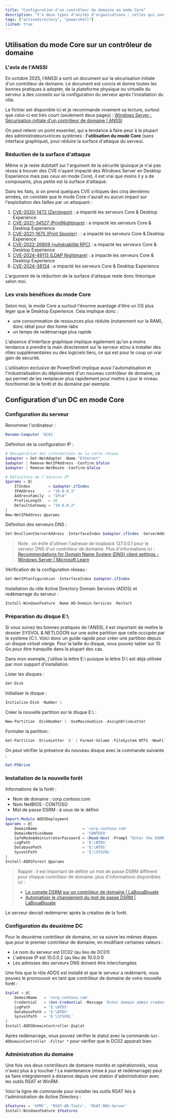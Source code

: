 ```yaml
---
title: "Configuration d'un contrôleur de domaine en mode Core"
description: "Y'a deux types d'unités d'organisations : celles qui sont utiles et les autres"
tags: ["activedirectory", "powershell"]
listed: true
---
```


## Utilisation du mode Core sur un contrôleur de domaine

### L'avis de l'ANSSI

En octobre 2025, l'ANSSI a sorti un document sur la sécurisation initiale d'un contrôleur de domaine. Le document est concis et donne toutes les bonnes pratiques à adopter, de la plateforme physique ou virtuelle du serveur à des conseils sur la configuration du serveur après l'installation du rôle.

Le fichier est disponible ici et je recommande vivement sa lecture, surtout que celui-ci est très court (seulement deux pages) : [Windows Server : Sécurisation initiale d'un contrôleur de domaine \| ANSSI](https://cyber.gouv.fr/sites/default/files/document/anssi_essentiels_serveur_Windows_controleur_domaine_v1.0.pdf)

On peut retenir un point essentiel, qui a tendance à faire peur à la plupart des administrateurs•trices systèmes : **l'utilisation du mode Core** (sans interface graphique), pour réduire la surface d'attaque du serveur.

### Réduction de la surface d'attaque

Même si je reste dubitatif sur l'argument de la sécurité (puisque je n'ai pas réussi à trouver des CVE n'ayant impacté des Windows Server en Desktop Experience mais pas ceux en mode Core), il est vrai que moins il y a de composants, plus petite est la surface d'attaque.

Dans les faits, si on prend quelques CVE critiques des cinq dernières années, on constate que le mode Core n'aurait eu aucun impact sur l'exploitation des failles par un attaquant :

1. [CVE-2020-1472 (Zerologon)](https://msrc.microsoft.com/update-guide/vulnerability/CVE-2020-1472) : a impacté les serveurs Core & Desktop Experience
2. [CVE-2021-34527 (PrintNightmare)](https://msrc.microsoft.com/update-guide/vulnerability/CVE-2021-34527) : a impacté les serveurs Core & Desktop Experience
3. [CVE-2021-1675 (Print Spooler)](https://msrc.microsoft.com/update-guide/vulnerability/CVE-2021-1675) : : a impacté les serveurs Core & Desktop Experience
4. [CVE-2022-26809 (vulnérabilité RPC)](https://msrc.microsoft.com/update-guide/vulnerability/CVE-2022-26809) : a impacté les serveurs Core & Desktop Experience
5. [CVE-2024-49113 (LDAP Nightmare)](https://msrc.microsoft.com/update-guide/vulnerability/CVE-2024-49113) : a impacté les serveurs Core & Desktop Experience
6. [CVE-2024-38124](https://msrc.microsoft.com/update-guide/vulnerability/CVE-2024-38124) : a impacté les serveurs Core & Desktop Experience

L'argument de la réduction de la surface d'attaque reste donc théorique selon moi.

### Les vrais bénéfices du mode Core

Selon moi, le mode Core a surtout l'énorme avantage d'être un OS plus léger que le Desktop Experience. Cela implique donc :

- une consommation de ressources plus réduite (notamment sur la RAM), donc idéal pour des home-labs
- un temps de redémarrage plus rapide

L'absence d'interface graphique implique également qu'on a moins tendance à prendre la main directement sur le serveur et/ou à installer des rôles supplémentaires ou des logiciels tiers, ce qui est pour le coup un vrai gain de sécurité.

L'utilisation exclusive de PowerShell implique aussi l'automatisation et l'industrialisation du déploiement d'un nouveau contrôleur de domaine, ce qui permet de les remplacer plus rapidement pour mettre à jour le niveau fonctionnel de la forêt et du domaine par exemple.

## Configuration d'un DC en mode Core

### Configuration du serveur

Renommer l'ordinateur :

```powershell
Rename-Computer 'DC01'
```

Définition de la configuration IP :

```powershell
# Récupération des informations de la carte réseau
$adapter = Get-NetAdapter -Name "Ethernet"
$adapter | Remove-NetIPAddress -Confirm:$false
$adapter | Remove-NetRoute -Confirm:$false

# Définition de l'adresse IP
$params = @{
    IfIndex        = $adapter.ifIndex
    IPAddress      = "10.0.0.1"
    AddressFamily  = "IPv4"
    PrefixLength   = 16
    DefaultGateway = "10.0.0.2"
}
New-NetIPAddress @params
```

Définition des serveurs DNS :

```powershell
Set-DnsClientServerAddress -InterfaceIndex $adapter.ifIndex -ServerAddresses ("10.0.0.2","10.0.0.1")
```

> Note : on évite d'utiliser l'adresse de loopback 127.0.0.1 pour le serveur DNS d'un contrôleur de domaine. Plus d'informations ici : [Recommendations for Domain Name System (DNS) client settings - Windows Server \| Microsoft Learn](https://learn.microsoft.com/en-us/troubleshoot/windows-server/networking/best-practices-for-dns-client-settings#domain-controller-with-dns-installed)

Vérification de la configuration réseau :

```powershell
Get-NetIPConfiguration -InterfaceIndex $adapter.ifIndex
```

Installation du rôle Active Directory Domain Services (ADDS) et redémarrage du serveur :

```powershell
Install-WindowsFeature -Name AD-Domain-Services -Restart
```

### Préparation du disque E:\

Si vous suivez les bonnes pratiques de l'ANSSI, il est important de mettre le dossier SYSVOL & NETLOGON sur une autre partition que celle occupée par le système (C:\). Voici donc un guide rapide pour créer une partition depuis un disque virtuel vierge. Pour la taille du disque, vous pouvez tabler sur 10 Go pour être tranquille dans la plupart des cas.

Dans mon exemple, j'utilise la lettre E:\ puisque la lettre D:\ est déjà utilisée par mon support d'installation.

Lister les disques :

```powershell
Get-Disk
```

Initialiser le disque :

```powershell
Initialize-Disk -Number 1
```

Créer la nouvelle partition sur le disque E:\ :

```powershell
New-Partition -DiskNumber 1 -UseMaximumSize -AssignDriveLetter
```

Formater la partition :

```powershell
Get-Partition -DriveLetter 'E' | Format-Volume -FileSystem NTFS -NewFileSystemLabel 'NTDS'
```

On peut vérifier la présence du nouveau disque avec la commande suivante :

```powershell
Get-PSDrive
```

### Installation de la nouvelle forêt

Informations de la forêt :

- Nom de domaine : corp.contoso.com
- Nom NetBIOS : CONTOSO
- Mot de passe DSRM : à vous de le définir

```powershell
Import-Module ADDSDeployment
$params = @{
    DomainName                    = 'corp.contoso.com'
    DomainNetbiosName             = 'CONTOSO'
    SafeModeAdministratorPassword = (Read-Host -Prompt "Enter the DSRM password" -AsSecureString)
    LogPath                       = 'E:\NTDS'
    DatabasePath                  = 'E:\NTDS'
    SysvolPath                    = 'E:\SYSVOL'
}
Install-ADDSForest @params
```

> Rappel : il est important de définir un mot de passe DSRM différent pour chaque contrôleur de domaine. plus d'informations disponibles ici :
>
> - [Le compte DSRM sur un contrôleur de domaine \| LaBouaBouate](https://www.labouabouate.fr/2025/02/24/compte-de-recuperation-rodc)
> - [Automatiser le changement du mot de passe DSRM \| LaBouaBouate](https://www.labouabouate.fr/2025/04/01/rotation-mdp-dsrm)

Le serveur devrait redémarrer après la création de la forêt.

### Configuration du deuxième DC

Pour le deuxième contrôleur de domaine, on va suivre les mêmes étapes que pour le premier contrôleur de domaine, en modifiant certaines valeurs :

- Le nom du serveur est DC02 (au lieu de DC01)
- L'adresse IP est 10.0.0.2 (au lieu de 10.0.0.1)
- Les adresses des serveurs DNS doivent être interchangées

Une fois que le rôle ADDS est installé et que le serveur a redémarré, vous pouvez le promouvoir en tant que contrôleur de domaine de votre nouvelle forêt :

```powershell
$splat = @{
    DomainName   = 'corp.contoso.com'
    Credential   = (Get-Credential -Message 'Enter domain admin credential')
    LogPath      = 'E:\NTDS'
    DatabasePath = 'E:\NTDS'
    SysvolPath   = 'E:\SYSVOL'
}
Install-ADDSDomainController @splat
```

Après redémarrage, vous pouvez vérifier le statut avec la commande `Get-ADDomainController -Filter *` pour vérifier que le DC02 apparait bien.

### Administration du domaine

Une fois vos deux contrôleurs de domaine montés et opérationnels, vous n'avez plus à y toucher ! La maintenance (mise à jour et redémarrage) peut se faire intégralement à distance depuis une station d'administration avec les outils RSAT et WinRM.

Voici la ligne de commande pour installer les outils RSAT liés à l'administration de Active Directory :

```powershell
$features = 'GPMC', 'RSAT-AD-Tools', 'RSAT-DNS-Server'
Install-WindowsFeature $features
```
